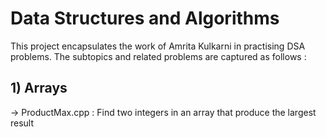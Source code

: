 # Data Structures and Algorithms

This project encapsulates the work of Amrita Kulkarni in practising DSA problems. The subtopics and related problems are captured as follows :

## 1) Arrays

-> ProductMax.cpp : Find two integers in an array that produce the largest result